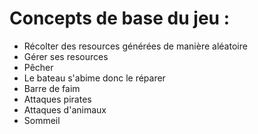 # Concepts de base du jeu : 
- Récolter des resources générées de manière aléatoire
- Gérer ses resources
- Pêcher
- Le bateau s'abime donc le réparer
- Barre de faim
- Attaques pirates
- Attaques d'animaux
- Sommeil
